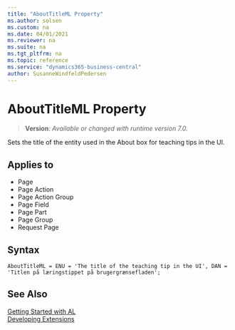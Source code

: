 ```yaml
---
title: "AboutTitleML Property"
ms.author: solsen
ms.custom: na
ms.date: 04/01/2021
ms.reviewer: na
ms.suite: na
ms.tgt_pltfrm: na
ms.topic: reference
ms.service: "dynamics365-business-central"
author: SusanneWindfeldPedersen
---
```

[//]: # (START>DO_NOT_EDIT)
[//]: # (IMPORTANT:Do not edit any of the content between here and the END>DO_NOT_EDIT.)
[//]: # (Any modifications should be made in the .xml files in the ModernDev repo.)
# AboutTitleML Property
> **Version**: _Available or changed with runtime version 7.0._

Sets the title of the entity used in the About box for teaching tips in the UI.

## Applies to
-   Page
-   Page Action
-   Page Action Group
-   Page Field
-   Page Part
-   Page Group
-   Request Page

[//]: # (IMPORTANT: END>DO_NOT_EDIT)

## Syntax

```al
AboutTitleML = ENU = 'The title of the teaching tip in the UI', DAN = 'Titlen på læringstippet på brugergrænsefladen';
```

## See Also

[Getting Started with AL](../devenv-get-started.md)  
[Developing Extensions](../devenv-dev-overview.md)  